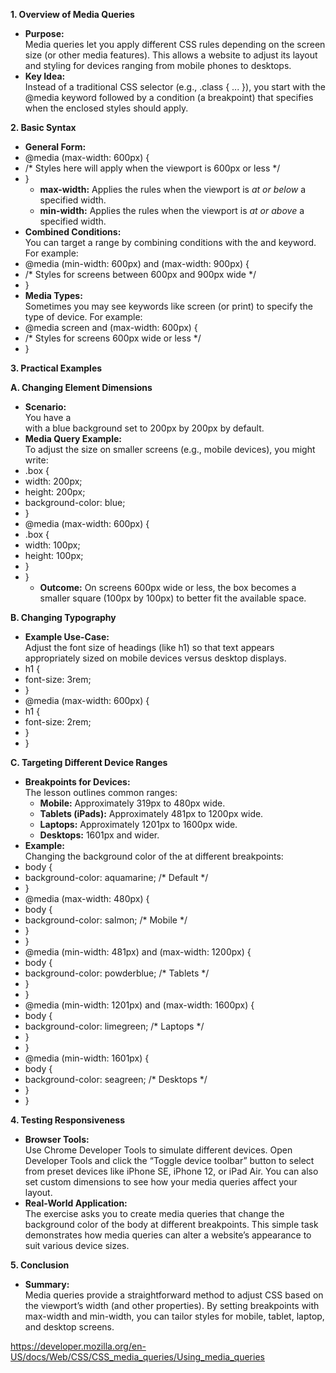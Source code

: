 

**1\. Overview of Media Queries**

- **Purpose:**  
    Media queries let you apply different CSS rules depending on the screen size (or other media features). This allows a website to adjust its layout and styling for devices ranging from mobile phones to desktops.
- **Key Idea:**  
    Instead of a traditional CSS selector (e.g., .class { ... }), you start with the @media keyword followed by a condition (a breakpoint) that specifies when the enclosed styles should apply.

**2\. Basic Syntax**

- **General Form:**
- @media (max-width: 600px) {
- /\* Styles here will apply when the viewport is 600px or less \*/
- }
  - **max-width:** Applies the rules when the viewport is _at or below_ a specified width.
  - **min-width:** Applies the rules when the viewport is _at or above_ a specified width.
- **Combined Conditions:**  
    You can target a range by combining conditions with the and keyword. For example:
- @media (min-width: 600px) and (max-width: 900px) {
- /\* Styles for screens between 600px and 900px wide \*/
- }
- **Media Types:**  
    Sometimes you may see keywords like screen (or print) to specify the type of device. For example:
- @media screen and (max-width: 600px) {
- /\* Styles for screens 600px wide or less \*/
- }

**3\. Practical Examples**

**A. Changing Element Dimensions**

- **Scenario:**  
    You have a <div> with a blue background set to 200px by 200px by default.
- **Media Query Example:**  
    To adjust the size on smaller screens (e.g., mobile devices), you might write:
- .box {
- width: 200px;
- height: 200px;
- background-color: blue;
- }
- @media (max-width: 600px) {
- .box {
- width: 100px;
- height: 100px;
- }
- }
  - **Outcome:** On screens 600px wide or less, the box becomes a smaller square (100px by 100px) to better fit the available space.

**B. Changing Typography**

- **Example Use-Case:**  
    Adjust the font size of headings (like h1) so that text appears appropriately sized on mobile devices versus desktop displays.
- h1 {
- font-size: 3rem;
- }
- @media (max-width: 600px) {
- h1 {
- font-size: 2rem;
- }
- }

**C. Targeting Different Device Ranges**

- **Breakpoints for Devices:**  
    The lesson outlines common ranges:
  - **Mobile:** Approximately 319px to 480px wide.
  - **Tablets (iPads):** Approximately 481px to 1200px wide.
  - **Laptops:** Approximately 1201px to 1600px wide.
  - **Desktops:** 1601px and wider.
- **Example:**  
    Changing the background color of the <body> at different breakpoints:
- body {
- background-color: aquamarine; /\* Default \*/
- }
- @media (max-width: 480px) {
- body {
- background-color: salmon; /\* Mobile \*/
- }
- }
- @media (min-width: 481px) and (max-width: 1200px) {
- body {
- background-color: powderblue; /\* Tablets \*/
- }
- }
- @media (min-width: 1201px) and (max-width: 1600px) {
- body {
- background-color: limegreen; /\* Laptops \*/
- }
- }
- @media (min-width: 1601px) {
- body {
- background-color: seagreen; /\* Desktops \*/
- }
- }

**4\. Testing Responsiveness**

- **Browser Tools:**  
    Use Chrome Developer Tools to simulate different devices. Open Developer Tools and click the “Toggle device toolbar” button to select from preset devices like iPhone SE, iPhone 12, or iPad Air. You can also set custom dimensions to see how your media queries affect your layout.
- **Real-World Application:**  
    The exercise asks you to create media queries that change the background color of the body at different breakpoints. This simple task demonstrates how media queries can alter a website’s appearance to suit various device sizes.

**5\. Conclusion**

- **Summary:**  
    Media queries provide a straightforward method to adjust CSS based on the viewport’s width (and other properties). By setting breakpoints with max-width and min-width, you can tailor styles for mobile, tablet, laptop, and desktop screens.


<https://developer.mozilla.org/en-US/docs/Web/CSS/CSS_media_queries/Using_media_queries>